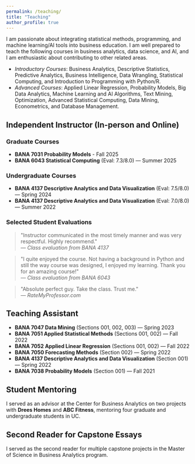 ```yaml
---
permalink: /teaching/
title: "Teaching"
author_profile: true
---
```


I am passionate about integrating statistical methods, programming, and machine learning/AI tools into business education. I am well prepared to teach the following courses in business analytics, data science, and AI, and I am enthusiastic about contributing to other related areas.

-	*Introductory Courses*: Business Analytics, Descriptive Statistics, Predictive Analytics, Business Intelligence, Data Wrangling, Statistical Computing, and Introduction to Programming with Python/R.
-	*Advanced Courses*: Applied Linear Regression, Probability Models, Big Data Analytics, Machine Learning and AI Algorithms, Text Mining, Optimization, Advanced Statistical Computing, Data Mining, Econometrics, and Database Management.


## Independent Instructor (In-person and Online)

### Graduate Courses
- **BANA 7031 Probability Models** - Fall 2025
- **BANA 6043 Statistical Computing** (Eval: 7.3/8.0) — Summer 2025

### Undergraduate Courses
- **BANA 4137 Descriptive Analytics and Data Visualization** (Eval: 7.5/8.0) — Spring 2024
- **BANA 4137 Descriptive Analytics and Data Visualization** (Eval: 7.0/8.0) — Summer 2022

### Selected Student Evaluations

> "Instructor communicated in the most timely manner and was very respectful. Highly recommend."  
> — *Class evaluation from BANA 4137*

> "I quite enjoyed the course. Not having a background in Python and still the way course was designed, I enjoyed my learning. Thank you for an amazing course!"  
> — *Class evaluation from BANA 6043*

> "Absolute perfect guy. Take the class. Trust me."  
> — *RateMyProfessor.com*

## Teaching Assistant
- **BANA 7047 Data Mining** (Sections 001, 002, 003) — Spring 2023
- **BANA 7051 Applied Statistical Methods** (Sections 001, 002) — Fall 2022
- **BANA 7052 Applied Linear Regression** (Sections 001, 002) — Fall 2022
- **BANA 7050 Forecasting Methods** (Section 002) — Spring 2022
- **BANA 4137 Descriptive Analytics and Data Visualization** (Section 001) — Spring 2022
- **BANA 7038 Probability Models** (Section 001) — Fall 2021

## Student Mentoring

I served as an advisor at the Center for Business Analytics on two projects with **Drees Homes** and **ABC Fitness**, mentoring four graduate and undergraduate students in UC.

## Second Reader for Capstone Essays

I served as the second reader for multiple capstone projects in the Master of Science in Business Analytics program.
